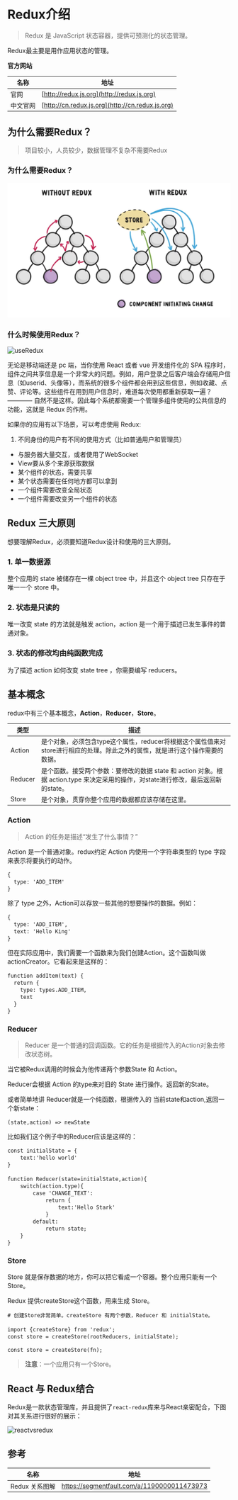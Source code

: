 # Redux介绍
> Redux 是 JavaScript 状态容器，提供可预测化的状态管理。

Redux最主要是用作应用状态的管理。

**官方网站**

|名称| 地址|
|-------|-------------------------------------------------|
|官网    | [http://redux.js.org](http://redux.js.org)     |
|中文官网 |[http://cn.redux.js.org](http://cn.redux.js.org)|


## 为什么需要Redux？
> 项目较小，人员较少，数据管理不复杂不需要Redux

### 为什么需要Redux？

![why](/img/React/why.png)

### 什么时候使用Redux？
![useRedux](/img/React/useRedux.png)


无论是移动端还是 pc 端，当你使用 React 或者 vue 开发组件化的 SPA 程序时，组件之间共享信息是一个非常大的问题。例如，用户登录之后客户端会存储用户信息（如userid、头像等），而系统的很多个组件都会用到这些信息，例如收藏、点赞、评论等。这些组件在用到用户信息时，难道每次使用都重新获取一遍？———— 自然不是这样。因此每个系统都需要一个管理多组件使用的公共信息的功能，这就是 Redux 的作用。


如果你的应用有以下场景，可以考虑使用 Redux:
1. 不同身份的用户有不同的使用方式（比如普通用户和管理员）
- 与服务器大量交互，或者使用了WebSocket
- View要从多个来源获取数据
- 某个组件的状态，需要共享
- 某个状态需要在任何地方都可以拿到
- 一个组件需要改变全局状态
- 一个组件需要改变另一个组件的状态


## Redux 三大原则
想要理解Redux，必须要知道Redux设计和使用的三大原则。
### 1. 单一数据源
整个应用的 state 被储存在一棵 object tree 中，并且这个 object tree 只存在于唯一一个 store 中。
### 2. 状态是只读的
唯一改变 state 的方法就是触发 action，action 是一个用于描述已发生事件的普通对象。
### 3. 状态的修改均由纯函数完成
为了描述 action 如何改变 state tree ，你需要编写 reducers。


## 基本概念
redux中有三个基本概念，**Action**，**Reducer**，**Store**。

类型   |  描述
-------|----------------------------------------
Action | 是个对象，必须包含type这个属性，reducer将根据这个属性值来对store进行相应的处理。除此之外的属性，就是进行这个操作需要的数据。
Reducer | 是个函数。接受两个参数：要修改的数据 state 和 action 对象。根据 action.type 来决定采用的操作，对state进行修改，最后返回新的state。
Store | 是个对象，贯穿你整个应用的数据都应该存储在这里。

### Action
> Action 的任务是描述“发生了什么事情？”

Action 是一个普通对象。redux约定 Action 内使用一个字符串类型的 type 字段来表示将要执行的动作。
```
{
  type: 'ADD_ITEM'
}
```
除了 type 之外，Action可以存放一些其他的想要操作的数据。例如：
```
{
  type: 'ADD_ITEM',
  text: 'Hello King'
}
```
但在实际应用中，我们需要一个函数来为我们创建Action。这个函数叫做actionCreator。它看起来是这样的：
```
function addItem(text) {
  return {
    type: types.ADD_ITEM,
    text
  }
}
```

### Reducer
> Reducer 是一个普通的回调函数。它的任务是根据传入的Action对象去修改状态树。

当它被Redux调用的时候会为他传递两个参数State 和 Action。

Reducer会根据 Action 的type来对旧的 State 进行操作。返回新的State。

或者简单地讲 Reducer就是一个纯函数，根据传入的 当前state和action,返回一个新state：
```
(state,action) => newState
```

比如我们这个例子中的Reducer应该是这样的：
```
const initialState = {
	text:'hello world'
}

function Reducer(state=initialState,action){
	switch(action.type){
		case 'CHANGE_TEXT':
			return {
				text:'Hello Stark'
			}
		default:
			return state;
	}
}
```
### Store
Store 就是保存数据的地方，你可以把它看成一个容器。整个应用只能有一个 Store。

Redux 提供createStore这个函数，用来生成 Store。
```
# 创建Store非常简单。createStore 有两个参数，Reducer 和 initialState。

import {createStore} from 'redux';
const store = createStore(rootReducers, initialState);
```

```
const store = createStore(fn);
```
> **注意**：一个应用只有一个Store。

## React 与 Redux结合
Redux是一款状态管理库，并且提供了`react-redux`库来与React亲密配合，下图对其关系进行很好的展示：

![reactvsredux](/img/React/reactvsredux.png)


## 参考

名称   |  地址
--------------|--------------
Redux 关系图解| https://segmentfault.com/a/1190000011473973
